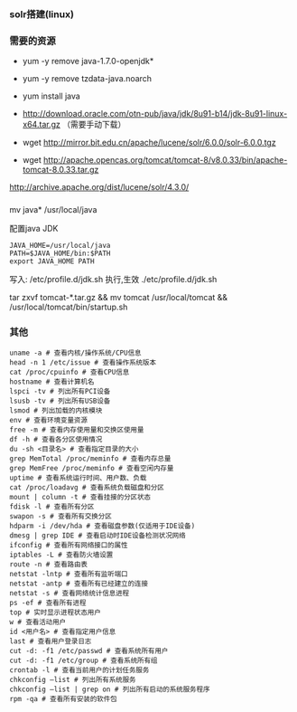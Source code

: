 ### solr搭建(linux)

### 需要的资源
- yum -y remove java-1.7.0-openjdk*
- yum -y remove tzdata-java.noarch

- yum install java
- http://download.oracle.com/otn-pub/java/jdk/8u91-b14/jdk-8u91-linux-x64.tar.gz （需要手动下载）
- wget http://mirror.bit.edu.cn/apache/lucene/solr/6.0.0/solr-6.0.0.tgz
- wget http://apache.opencas.org/tomcat/tomcat-8/v8.0.33/bin/apache-tomcat-8.0.33.tar.gz


http://archive.apache.org/dist/lucene/solr/4.3.0/




### 

mv java* /usr/local/java





配置java JDK
```
JAVA_HOME=/usr/local/java
PATH=$JAVA_HOME/bin:$PATH
export JAVA_HOME PATH
```
写入:
/etc/profile.d/jdk.sh
执行,生效
./etc/profile.d/jdk.sh 

tar zxvf tomcat-*.tar.gz 
&& mv tomcat /usr/local/tomcat 
&& /usr/local/tomcat/bin/startup.sh












### 其他
```
uname -a # 查看内核/操作系统/CPU信息 
head -n 1 /etc/issue # 查看操作系统版本 
cat /proc/cpuinfo # 查看CPU信息 
hostname # 查看计算机名 
lspci -tv # 列出所有PCI设备 
lsusb -tv # 列出所有USB设备 
lsmod # 列出加载的内核模块 
env # 查看环境变量资源 
free -m # 查看内存使用量和交换区使用量 
df -h # 查看各分区使用情况 
du -sh <目录名> # 查看指定目录的大小 
grep MemTotal /proc/meminfo # 查看内存总量 
grep MemFree /proc/meminfo # 查看空闲内存量 
uptime # 查看系统运行时间、用户数、负载 
cat /proc/loadavg # 查看系统负载磁盘和分区 
mount | column -t # 查看挂接的分区状态 
fdisk -l # 查看所有分区 
swapon -s # 查看所有交换分区 
hdparm -i /dev/hda # 查看磁盘参数(仅适用于IDE设备) 
dmesg | grep IDE # 查看启动时IDE设备检测状况网络 
ifconfig # 查看所有网络接口的属性 
iptables -L # 查看防火墙设置 
route -n # 查看路由表 
netstat -lntp # 查看所有监听端口 
netstat -antp # 查看所有已经建立的连接 
netstat -s # 查看网络统计信息进程 
ps -ef # 查看所有进程 
top # 实时显示进程状态用户 
w # 查看活动用户 
id <用户名> # 查看指定用户信息 
last # 查看用户登录日志 
cut -d: -f1 /etc/passwd # 查看系统所有用户 
cut -d: -f1 /etc/group # 查看系统所有组 
crontab -l # 查看当前用户的计划任务服务 
chkconfig –list # 列出所有系统服务 
chkconfig –list | grep on # 列出所有启动的系统服务程序 
rpm -qa # 查看所有安装的软件包
```